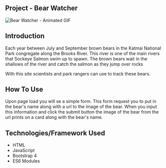 ## Project - Bear Watcher



![Bear Watcher - Animated GIF](https://user-images.githubusercontent.com/63669713/90984044-2fbbfd80-e538-11ea-8d41-b6fc1bf3a9b1.gif)

## Introduction
Each year between July and September brown bears in the Katmai National Park congregate along the Brooks River. This river is one of the main rivers that Sockeye Salmon swim up to spawn. The brown bears wait in the shallows of the river and catch the salmon as they jump over rocks

With this site scientists and park rangers can use to track these bears.

## How To Use

Upon page load you will se a simple form. This form request you to put in the bear's name along with a url to the image of the bear. When you input this information and click the submit button the image of the bear from the url prints on a card along with the bear's name.

  ## Technologies/Framework Used
   - HTML
   - JavaScript
   - Bootstrap 4
   - ES6 Modules
